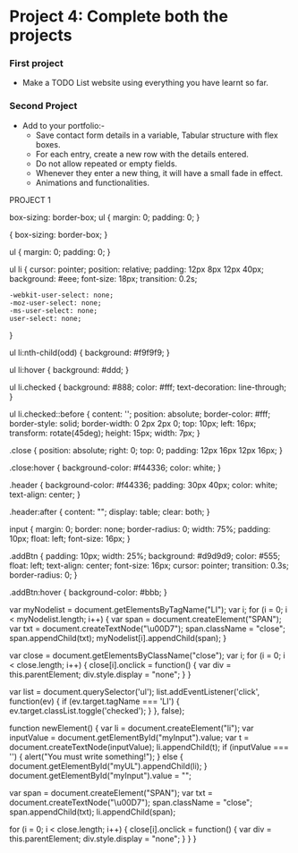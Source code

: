 # Project 4: Complete both the projects

### **First project**
- Make a TODO List website using everything you have learnt so far. 

### **Second Project**
- Add to your portfolio:-
  * Save contact form details in a variable, Tabular structure with flex boxes.
  * For each entry, create a new row with the details entered.
  * Do not allow repeated or empty fields.
  * Whenever they enter a new thing, it will have a small fade in effect.
  * Animations and functionalities.




PROJECT 1


box-sizing: border-box;
  ul {
    margin: 0;
    padding: 0;
  }
  
  {
    box-sizing: border-box;
  }
  

  ul {
    margin: 0;
    padding: 0;
  }
  
  
  ul li {
    cursor: pointer;
    position: relative;
    padding: 12px 8px 12px 40px;
    background: #eee;
    font-size: 18px;
    transition: 0.2s;
  

    -webkit-user-select: none;
    -moz-user-select: none;
    -ms-user-select: none;
    user-select: none;
  }
  
  ul li:nth-child(odd) {
    background: #f9f9f9;
  }
  
  
  ul li:hover {
    background: #ddd;
  }
  
  
  ul li.checked {
    background: #888;
    color: #fff;
    text-decoration: line-through;
  }
  
  
  ul li.checked::before {
    content: '';
    position: absolute;
    border-color: #fff;
    border-style: solid;
    border-width: 0 2px 2px 0;
    top: 10px;
    left: 16px;
    transform: rotate(45deg);
    height: 15px;
    width: 7px;
  }
  
  
  .close {
    position: absolute;
    right: 0;
    top: 0;
    padding: 12px 16px 12px 16px;
  }
  
  .close:hover {
    background-color: #f44336;
    color: white;
  }
  
  
  .header {
    background-color: #f44336;
    padding: 30px 40px;
    color: white;
    text-align: center;
  }
  
  
  .header:after {
    content: "";
    display: table;
    clear: both;
  }
  
  
  input {
    margin: 0;
    border: none;
    border-radius: 0;
    width: 75%;
    padding: 10px;
    float: left;
    font-size: 16px;
  }
  
  
  .addBtn {
    padding: 10px;
    width: 25%;
    background: #d9d9d9;
    color: #555;
    float: left;
    text-align: center;
    font-size: 16px;
    cursor: pointer;
    transition: 0.3s;
    border-radius: 0;
  }
  
  .addBtn:hover {
    background-color: #bbb;
  }


  var myNodelist = document.getElementsByTagName("LI");
var i;
for (i = 0; i < myNodelist.length; i++) {
  var span = document.createElement("SPAN");
  var txt = document.createTextNode("\u00D7");
  span.className = "close";
  span.appendChild(txt);
  myNodelist[i].appendChild(span);
}


var close = document.getElementsByClassName("close");
var i;
for (i = 0; i < close.length; i++) {
  close[i].onclick = function() {
    var div = this.parentElement;
    div.style.display = "none";
  }
}


var list = document.querySelector('ul');
list.addEventListener('click', function(ev) {
  if (ev.target.tagName === 'LI') {
    ev.target.classList.toggle('checked');
  }
}, false);

function newElement() {
  var li = document.createElement("li");
  var inputValue = document.getElementById("myInput").value;
  var t = document.createTextNode(inputValue);
  li.appendChild(t);
  if (inputValue === '') {
    alert("You must write something!");
  } else {
    document.getElementById("myUL").appendChild(li);
  }
  document.getElementById("myInput").value = "";

  var span = document.createElement("SPAN");
  var txt = document.createTextNode("\u00D7");
  span.className = "close";
  span.appendChild(txt);
  li.appendChild(span);

  for (i = 0; i < close.length; i++) {
    close[i].onclick = function() {
      var div = this.parentElement;
      div.style.display = "none";
    }
  }
}

    

